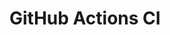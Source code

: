 # GitHub Actions CI















































































































































































































































































































































































































































































































































































































































































































































































































































































































































































































































































































































































































































































































































































































































































































































































































































































































































































































































































































































































































































































































































































































































































































































































































































